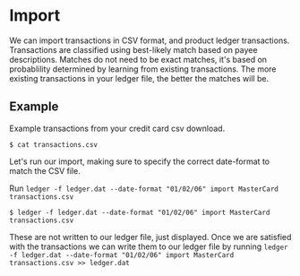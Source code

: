 # Import

We can import transactions in CSV format, and product ledger transactions.
Transactions are classified using best-likely match based on payee descriptions.
Matches do not need to be exact matches, it's based on probablility determined
by learning from existing transactions. The more existing transactions in your
ledger file, the better the matches will be.

## Example

Example transactions from your credit card csv download.

`$ cat transactions.csv`

Let's run our import, making sure to specify the correct date-format to match
the CSV file.

Run `ledger -f ledger.dat --date-format "01/02/06" import MasterCard transactions.csv`

`$ ledger -f ledger.dat --date-format "01/02/06" import MasterCard transactions.csv`

These are not written to our ledger file, just displayed. Once we are satisfied
with the transactions we can write them to our ledger file by
running `ledger -f ledger.dat --date-format "01/02/06" import MasterCard transactions.csv >> ledger.dat`
